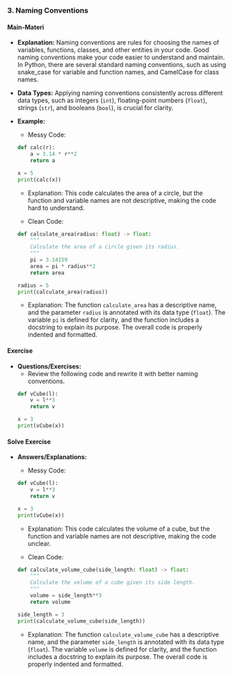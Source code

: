 ### 3. Naming Conventions

#### Main-Materi
- **Explanation:** Naming conventions are rules for choosing the names of variables, functions, classes, and other entities in your code. Good naming conventions make your code easier to understand and maintain. In Python, there are several standard naming conventions, such as using snake_case for variable and function names, and CamelCase for class names.
- **Data Types:** Applying naming conventions consistently across different data types, such as integers (`int`), floating-point numbers (`float`), strings (`str`), and booleans (`bool`), is crucial for clarity.

- **Example:**
    - Messy Code:
    ```python
    def calc(r):
        a = 3.14 * r**2
        return a

    x = 5
    print(calc(x))
    ```

    - Explanation: This code calculates the area of a circle, but the function and variable names are not descriptive, making the code hard to understand.

    - Clean Code:
    ```python
    def calculate_area(radius: float) -> float:
        """
        Calculate the area of a circle given its radius.
        """
        pi = 3.14159
        area = pi * radius**2
        return area

    radius = 5
    print(calculate_area(radius))
    ```

    - Explanation: The function `calculate_area` has a descriptive name, and the parameter `radius` is annotated with its data type (`float`). The variable `pi` is defined for clarity, and the function includes a docstring to explain its purpose. The overall code is properly indented and formatted.

#### Exercise
- **Questions/Exercises:**
    - Review the following code and rewrite it with better naming conventions.
    ```python
    def vCube(l):
        v = l**3
        return v

    x = 3
    print(vCube(x))
    ```

#### Solve Exercise
- **Answers/Explanations:**
    - Messy Code:
    ```python
    def vCube(l):
        v = l**3
        return v

    x = 3
    print(vCube(x))
    ```

    - Explanation: This code calculates the volume of a cube, but the function and variable names are not descriptive, making the code unclear.

    - Clean Code:
    ```python
    def calculate_volume_cube(side_length: float) -> float:
        """
        Calculate the volume of a cube given its side length.
        """
        volume = side_length**3
        return volume

    side_length = 3
    print(calculate_volume_cube(side_length))
    ```

    - Explanation: The function `calculate_volume_cube` has a descriptive name, and the parameter `side_length` is annotated with its data type (`float`). The variable `volume` is defined for clarity, and the function includes a docstring to explain its purpose. The overall code is properly indented and formatted.
